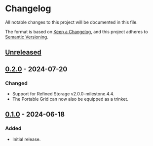 # Changelog

All notable changes to this project will be documented in this file.

The format is based on [Keep a Changelog](https://keepachangelog.com/en/1.0.0/), and this project adheres
to [Semantic Versioning](https://semver.org/spec/v2.0.0.html).

## [Unreleased]

## [0.2.0] - 2024-07-20

### Changed

-   Support for Refined Storage v2.0.0-milestone.4.4.
-   The Portable Grid can now also be equipped as a trinket.

## [0.1.0] - 2024-06-18

### Added

-   Initial release.

[Unreleased]: https://github.com/refinedmods/refinedstorage-trinkets-integration/compare/v0.2.0...HEAD

[0.2.0]: https://github.com/refinedmods/refinedstorage-trinkets-integration/compare/v0.1.0...v0.2.0

[0.1.0]: https://github.com/refinedmods/refinedstorage-trinkets-integration/compare/d7be9c1c8ca55cdff8c09b314e1f0f423c9462d3...v0.1.0
